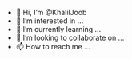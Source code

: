 - 👋 Hi, I’m @KhalilJoob
- 👀 I’m interested in ...
- 🌱 I’m currently learning ...
- 💞️ I’m looking to collaborate on ...
- 📫 How to reach me ...

<!---
KhalilJoob/KhalilJoob is a ✨ special ✨ repository because its `README.md` (this file) appears on your GitHub profile.
You can click the Preview link to take a look at your changes.
--->
